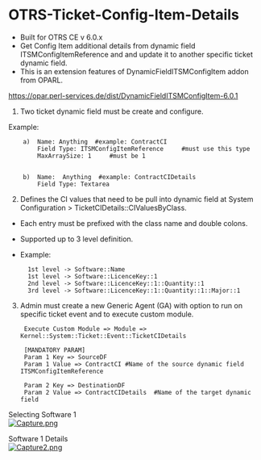 # OTRS-Ticket-Config-Item-Details  
- Built for OTRS CE v 6.0.x  
- Get Config Item additional details from dynamic field ITSMConfigItemReference and and update it to another specific ticket dynamic field.   
- This is an extension features of DynamicFieldITSMConfigItem addon from OPARL.  

https://opar.perl-services.de/dist/DynamicFieldITSMConfigItem-6.0.1  


1. Two ticket dynamic field must be create and configure.

Example:

		a)	Name: Anything 	#example: ContractCI  
	  		Field Type: ITSMConfigItemReference 	#must use this type  
	  		MaxArraySize: 1 	#must be 1
	
	
		b)	Name:  Anything  #example: ContractCIDetails  
	  		Field Type: Textarea  



2. Defines the CI values that need to be pull into dynamic field at System Configuration > TicketCIDetails::CIValuesByClass.  
- Each entry must be prefixed with the class name and double colons.  
- Supported up to 3 level definition.  
- Example:

		1st level -> Software::Name  
		1st level -> Software::LicenceKey::1  
		2nd level -> Software::LicenceKey::1::Quantity::1  
		3rd level -> Software::LicenceKey::1::Quantity::1::Major::1



3. Admin must create a new Generic Agent (GA) with option to run on specific ticket event and to execute custom module.  

		Execute Custom Module => Module => Kernel::System::Ticket::Event::TicketCIDetails  
	
		[MANDATORY PARAM]  
		Param 1 Key => SourceDF  
		Param 1 Value => ContractCI #Name of the source dynamic field ITSMConfigItemReference  

		Param 2 Key => DestinationDF  
		Param 2 Value => ContractCIDetails  #Name of the target dynamic field    	


Selecting Software 1  
[![Capture.png](https://i.postimg.cc/k4XQXg9c/Capture.png)](https://postimg.cc/cK2gFZvg)  
  
Software 1 Details  
[![Capture2.png](https://i.postimg.cc/zvLbQLSy/Capture2.png)](https://postimg.cc/JHLzDzF8)  
